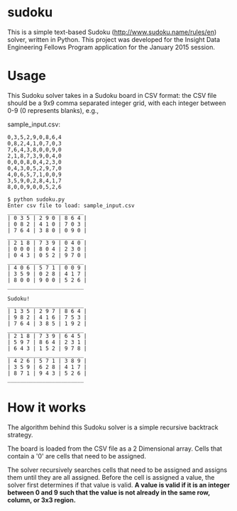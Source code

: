 sudoku
======

This is a simple text-based Sudoku (http://www.sudoku.name/rules/en) solver, written in Python. This project was developed for the Insight Data Engineering Fellows Program application for the January 2015 session.

# Usage
This Sudoku solver takes in a Sudoku board in CSV format: the CSV file should be a 9x9 comma separated integer grid, with each integer between 0-9 (0 represents blanks), e.g.,

sample_input.csv:
```
0,3,5,2,9,0,8,6,4
0,8,2,4,1,0,7,0,3
7,6,4,3,8,0,0,9,0
2,1,8,7,3,9,0,4,0
0,0,0,8,0,4,2,3,0
0,4,3,0,5,2,9,7,0
4,0,6,5,7,1,0,0,9
3,5,9,0,2,8,4,1,7
8,0,0,9,0,0,5,2,6

```

```
$ python sudoku.py
Enter csv file to load: sample_input.csv
________________________
| 0 3 5 | 2 9 0 | 8 6 4 |
| 0 8 2 | 4 1 0 | 7 0 3 |
| 7 6 4 | 3 8 0 | 0 9 0 |
________________________
| 2 1 8 | 7 3 9 | 0 4 0 |
| 0 0 0 | 8 0 4 | 2 3 0 |
| 0 4 3 | 0 5 2 | 9 7 0 |
________________________
| 4 0 6 | 5 7 1 | 0 0 9 |
| 3 5 9 | 0 2 8 | 4 1 7 |
| 8 0 0 | 9 0 0 | 5 2 6 |
________________________

Sudoku!
________________________
| 1 3 5 | 2 9 7 | 8 6 4 |
| 9 8 2 | 4 1 6 | 7 5 3 |
| 7 6 4 | 3 8 5 | 1 9 2 |
________________________
| 2 1 8 | 7 3 9 | 6 4 5 |
| 5 9 7 | 8 6 4 | 2 3 1 |
| 6 4 3 | 1 5 2 | 9 7 8 |
________________________
| 4 2 6 | 5 7 1 | 3 8 9 |
| 3 5 9 | 6 2 8 | 4 1 7 |
| 8 7 1 | 9 4 3 | 5 2 6 |
________________________
```

# How it works
The algorithm behind this Sudoku solver is a simple recursive backtrack strategy.

The board is loaded from the CSV file as a 2 Dimensional array. Cells that contain a '0' are cells that need to be assigned.

The solver recursively searches cells that need to be assigned and assigns them until they are all assigned. Before the cell is assigned a value, the solver first determines if that value is valid. **A value is valid if it is an integer between 0 and 9 such that the value is not already in the same row, column, or 3x3 region.** 

